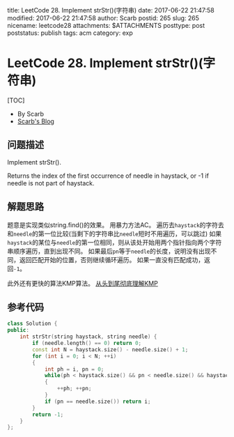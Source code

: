 title: LeetCode 28. Implement strStr()(字符串)
date: 2017-06-22 21:47:58
modified: 2017-06-22 21:47:58
author: Scarb
postid: 265
slug: 265
nicename: leetcode28
attachments: $ATTACHMENTS
posttype: post
poststatus: publish
tags: acm
category: exp

# LeetCode 28. Implement strStr()(字符串)
[TOC]

- By Scarb
- [Scarb's Blog](http://47.106.131.90/blog/uploads)


## 问题描述

Implement strStr().

Returns the index of the first occurrence of needle in haystack, or -1 if needle is not part of haystack.

## 解题思路
题意是实现类似string.find()的效果。
用暴力方法AC。
遍历去`haystack`的字符去和`needle`的第一位比较(当剩下的字符串比`needle`短时不用遍历，可以跳过)
如果`haystack`的某位与`needle`的第一位相同，则从该处开始用两个指针指向两个字符串顺序遍历，直到出现不同。
如果最后`pn`等于`needle`的长度，说明没有出现不同，返回匹配开始的位置，否则继续循环遍历。
如果一直没有匹配成功，返回`-1`。

此外还有更快的算法KMP算法。
[从头到尾彻底理解KMP](http://blog.csdn.net/v_july_v/article/details/7041827#)

## 参考代码
```C++
class Solution {
public:
	int strStr(string haystack, string needle) {
		if (needle.length() == 0) return 0;
		const int N = haystack.size() - needle.size() + 1;
		for (int i = 0; i < N; ++i)
		{
			int ph = i, pn = 0;
			while(ph < haystack.size() && pn < needle.size() && haystack[ph] == needle[pn])
			{
				++ph; ++pn;
			}
			if (pn == needle.size()) return i;
		}
		return -1;
	}
};
```